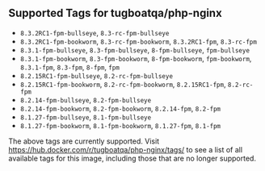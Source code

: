 ## Supported Tags for tugboatqa/php-nginx

* `8.3.2RC1-fpm-bullseye`, `8.3-rc-fpm-bullseye`
* `8.3.2RC1-fpm-bookworm`, `8.3-rc-fpm-bookworm`, `8.3.2RC1-fpm`, `8.3-rc-fpm`
* `8.3.1-fpm-bullseye`, `8.3-fpm-bullseye`, `8-fpm-bullseye`, `fpm-bullseye`
* `8.3.1-fpm-bookworm`, `8.3-fpm-bookworm`, `8-fpm-bookworm`, `fpm-bookworm`, `8.3.1-fpm`, `8.3-fpm`, `8-fpm`, `fpm`
* `8.2.15RC1-fpm-bullseye`, `8.2-rc-fpm-bullseye`
* `8.2.15RC1-fpm-bookworm`, `8.2-rc-fpm-bookworm`, `8.2.15RC1-fpm`, `8.2-rc-fpm`
* `8.2.14-fpm-bullseye`, `8.2-fpm-bullseye`
* `8.2.14-fpm-bookworm`, `8.2-fpm-bookworm`, `8.2.14-fpm`, `8.2-fpm`
* `8.1.27-fpm-bullseye`, `8.1-fpm-bullseye`
* `8.1.27-fpm-bookworm`, `8.1-fpm-bookworm`, `8.1.27-fpm`, `8.1-fpm`

The above tags are currently supported. Visit https://hub.docker.com/r/tugboatqa/php-nginx/tags/ to see a list of all available tags for this image, including those that are no longer supported.

